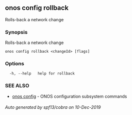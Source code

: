 ## onos config rollback

Rolls-back a network change

### Synopsis

Rolls-back a network change

```
onos config rollback <changeId> [flags]
```

### Options

```
  -h, --help   help for rollback
```

### SEE ALSO

* [onos config](onos_config.md)	 - ONOS configuration subsystem commands

###### Auto generated by spf13/cobra on 10-Dec-2019

